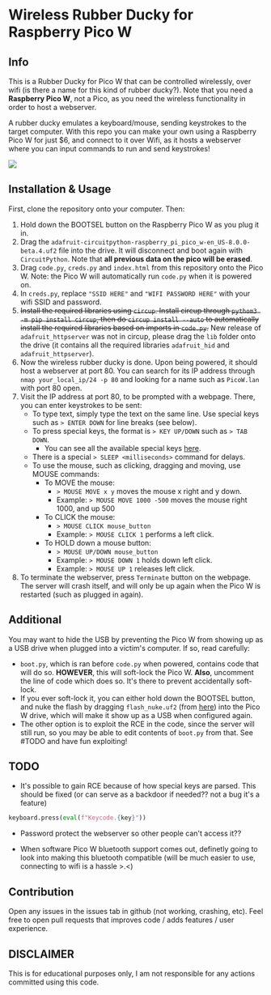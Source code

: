 # Wireless Rubber Ducky for Raspberry Pico W

## Info

This is a Rubber Ducky for Pico W that can be controlled wirelessly, over wifi (is there a name for this kind of rubber ducky?). Note that you need a **Raspberry Pico W**, not a Pico, as you need the wireless functionality in order to host a webserver.

A rubber ducky emulates a keyboard/mouse, sending keystrokes to the target computer. With this repo you can make your own using a Raspberry Pico W for just $6, and connect to it over Wifi, as it hosts a webserver where you can input commands to run and send keystrokes!

![](https://i.imgur.com/ecBBiUv.png)

## Installation & Usage
First, clone the repository onto your computer. Then:
1. Hold down the BOOTSEL button on the Raspberry Pico W as you plug it in.
2. Drag the `adafruit-circuitpython-raspberry_pi_pico_w-en_US-8.0.0-beta.4.uf2` file into the drive. It will disconnect and boot again with `CircuitPython`. Note that **all previous data on the pico will be erased**.
3. Drag `code.py`, `creds.py` and `index.html` from this repository onto the Pico W. Note: the Pico W will automatically run `code.py` when it is powered on.
4. In `creds.py`, replace `"SSID HERE"` and `"WIFI PASSWORD HERE"` with your wifi SSID and password.
5. ~~Install the required libraries using `circup`. Install circup through `pythom3 -m pip install circup`, then do `circup install --auto` to automatically install the required libraries based on imports in `code.py`.~~ New release of `adafruit_httpserver` was not in circup, please drag the `lib` folder onto the drive (it contains all the required libraries `adafruit_hid` and `adafruit_httpserver`).
6. Now the wireless rubber ducky is done. Upon being powered, it should host a webserver at port 80. You can search for its IP address through `nmap your_local_ip/24 -p 80` and looking for a name such as `PicoW.lan` with port 80 open.
7. Visit the IP address at port 80, to be prompted with a webpage. There, you can enter keystrokes to be sent:
    - To type text, simply type the text on the same line. Use special keys such as `> ENTER DOWN` for line breaks (see below).
    - To press special keys, the format is `> KEY UP/DOWN` such as `> TAB DOWN`.
        - You can see all the available special keys [here](https://docs.circuitpython.org/projects/hid/en/latest/_modules/adafruit_hid/keycode.html).
    - There is a special `> SLEEP <milliseconds>` command for delays.
    - To use the mouse, such as clicking, dragging and moving, use MOUSE commands:
        - To MOVE the mouse:
            - `> MOUSE MOVE x y` moves the mouse x right and y down.
            - Example: `> MOUSE MOVE 1000 -500` moves the mouse right 1000, and up 500
        - To CLICK the mouse:
            - `> MOUSE CLICK mouse_button`
            - Example: `> MOUSE CLICK 1` performs a left click.
        - To HOLD down a mouse button:
            - `> MOUSE UP/DOWN mouse_button`
            - Example: `> MOUSE DOWN 1` holds down left click.
            - Example: `> MOUSE UP 1` releases left click.
8. To terminate the webserver, press `Terminate` button on the webpage. The server will crash itself, and will only be up again when the Pico W is restarted (such as plugged in again).

## Additional

You may want to hide the USB by preventing the Pico W from showing up as a USB drive when plugged into a victim's computer. If so, read carefully:
- `boot.py`, which is ran before `code.py` when powered, contains code that will do so. **HOWEVER**, this will soft-lock the Pico W. **Also**, uncomment the line of code which does so. It's there to prevent accidentally soft-lock.
- If you ever soft-lock it, you can either hold down the BOOTSEL button, and nuke the flash by dragging `flash_nuke.uf2` (from [here](https://learn.adafruit.com/getting-started-with-raspberry-pi-pico-circuitpython/circuitpython)) into the Pico W drive, which will make it show up as a USB when configured again.
- The other option is to exploit the RCE in the code, since the server will still run, so you may be able to edit contents of `boot.py` from that. See #TODO and have fun exploiting!

## TODO

- It's possible to gain RCE because of how special keys are parsed. This should be fixed (or can serve as a backdoor if needed?? not a bug it's a feature)
```py
keyboard.press(eval(f"Keycode.{key}"))
```

- Password protect the webserver so other people can't access it??

- When software Pico W bluetooth support comes out, definetly going to look into making this bluetooth compatible (will be much easier to use, connecting to wifi is a hassle >.<)

## Contribution

Open any issues in the issues tab in github (not working, crashing, etc).
Feel free to open pull requests that improves code / adds features / user experience.

## DISCLAIMER

This is for educational purposes only, I am not responsible for any actions committed using this code.